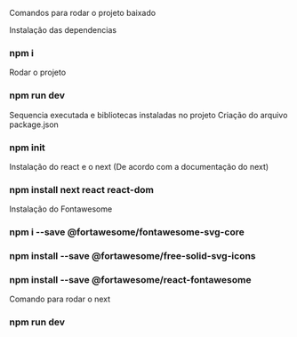 Comandos para rodar o projeto baixado

Instalação das dependencias

### npm i

Rodar o projeto

### npm run dev

Sequencia executada e bibliotecas instaladas no projeto
Criação do arquivo package.json
### npm init

Instalação do react e o next (De acordo com a documentação do next)

### npm install next react react-dom

Instalação do Fontawesome

### npm i --save @fortawesome/fontawesome-svg-core
### npm install --save @fortawesome/free-solid-svg-icons
### npm install --save @fortawesome/react-fontawesome

Comando para rodar o next

### npm run dev